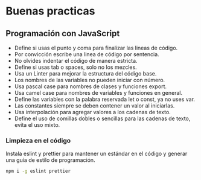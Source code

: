 # Buenas practicas

## Programación con JavaScript

- Define si usas el punto y coma para finalizar las lineas de código.
- Por convicción escribe una linea de código por sentencia.
- No olvides indentar el código de manera estricta.
- Define si usas tab o spaces, solo no los mezcles.
- Usa un Linter para mejorar la estructura del código base.
- Los nombres de las variables no pueden iniciar con número.
- Usa pascal case para nombres de clases y funciones export.
- Usa camel case para nombres de variables y funciones en general.
- Define las variables con la palabra reservada let o const, ya no uses var.
- Las constantes siempre se deben contener un valor al iniciarlas.
- Usa interpolación para agregar valores a los cadenas de texto.
- Define el uso de comillas dobles o sencillas para las cadenas de texto, evita el uso mixto.

### Limpieza en el código

Instala eslint y prettier para mantener un estándar en el código y generar una guía de estilo de programación.

```bash
npm i -g eslint prettier
```
